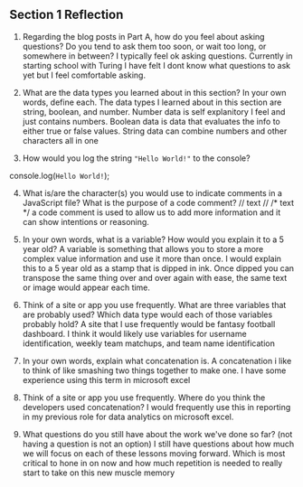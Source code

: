## Section 1 Reflection

1. Regarding the blog posts in Part A, how do you feel about asking questions? Do you tend to ask them too soon, or wait too long, or somewhere in between? I typically feel ok asking questions.  Currently in starting school with Turing I have felt I dont know what questions to ask yet but I feel comfortable asking.

2. What are the data types you learned about in this section? In your own words, define each. The data types I learned about in this section are string, boolean, and number. Number data is self explanitory I feel and just contains numbers.  Boolean data is data that evaluates the info to either true or false values. String data can combine numbers and other characters all in one

3. How would you log the string `"Hello World!"` to the console?

console.log(`Hello World!`);

4. What is/are the character(s) you would use to indicate comments in a JavaScript file? What is the purpose of a code comment?
// text //
/* text */
a code comment is used to allow us to add more information and it can show intentions or reasoning.

5. In your own words, what is a variable? How would you explain it to a 5 year old?
A variable is something that allows you to store a more complex value information and use it more than once.  I would explain this to a 5 year old as a stamp that is dipped in ink.  Once dipped you can transpose the same thing over and over again with ease, the same text or image would appear each time.

6. Think of a site or app you use frequently. What are three variables that are probably used? Which data type would each of those variables probably hold?
A site that I use frequently would be fantasy football dashboard.  I think it would likely use variables for username identification, weekly team matchups, and team name identification
7. In your own words, explain what concatenation is. A concatenation i like to think of like smashing two things together to make one.  I have some experience using this term in microsoft excel

8. Think of a site or app you use frequently. Where do you think the developers used concatenation?
I would frequently use this in reporting in my previous role for data analytics on microsoft excel.

9. What questions do you still have about the work we've done so far? (not having a question is not an option) I still have questions about how much we will focus on each of these lessons moving forward.  Which is most critical to hone in on now and how much repetition is needed to really start to take on this new muscle memory
